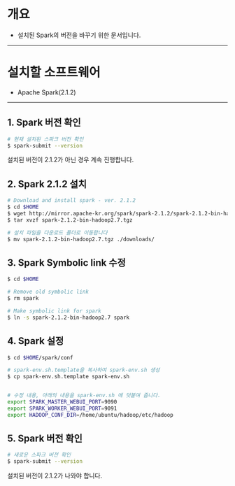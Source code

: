 # **개요**

- 설치된 Spark의 버전을 바꾸기 위한 문서입니다.

------

# **설치할 소프트웨어**

- Apache Spark(2.1.2)

------



## 1. Spark 버전 확인

```bash
# 현재 설치된 스파크 버전 확인
$ spark-submit --version
```

설치된 버전이 2.1.2가 아닌 경우 계속 진행합니다.



## 2. Spark 2.1.2 설치

```bash
# Download and install spark - ver. 2.1.2
$ cd $HOME
$ wget http://mirror.apache-kr.org/spark/spark-2.1.2/spark-2.1.2-bin-hadoop2.7.tgz
$ tar xvzf spark-2.1.2-bin-hadoop2.7.tgz

# 설치 파일을 다운로드 폴더로 이동합니다
$ mv spark-2.1.2-bin-hadoop2.7.tgz ./downloads/
```



## 3. Spark Symbolic link 수정

```bash
$ cd $HOME

# Remove old symbolic link
$ rm spark

# Make symbolic link for spark
$ ln -s spark-2.1.2-bin-hadoop2.7 spark
```



## 4. Spark 설정

```bash
$ cd $HOME/spark/conf

# spark-env.sh.template을 복사하여 spark-env.sh 생성
$ cp spark-env.sh.template spark-env.sh


# 수정 내용, 아래의 내용을 spark-env.sh 에 덧붙여 줍니다.
export SPARK_MASTER_WEBUI_PORT=9090
export SPARK_WORKER_WEBUI_PORT=9091
export HADOOP_CONF_DIR=/home/ubuntu/hadoop/etc/hadoop
```



## 5. Spark 버전 확인

```bash
# 새로운 스파크 버전 확인
$ spark-submit --version
```

설치된 버전이 2.1.2가 나와야 합니다.